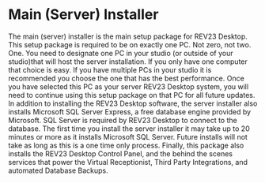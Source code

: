 # Main (Server) Installer

The main (server) installer is the main setup package for REV23 Desktop. This setup package is required to be on exactly one PC. Not zero, not two. One. You need to designate one PC in your studio (or outside of your studio)that will host the server installation. If you only have one computer that choice is easy. If you have multiple PCs in your studio it is recommended you choose the one that has the best performance. Once you have selected this PC as your server REV23 Desktop system, you will need to continue using this setup package on that PC for all future updates. In addition to installing the REV23 Desktop software, the server installer also installs Microsoft SQL Server Express, a free database engine provided by Microsoft. SQL Server is required by REV23 Desktop to connect to the database. The first time you install the server installer it may take up to 20 minutes or more as it installs Microsoft SQL Server. Future installs will not take as long as this is a one time only process. Finally, this package also installs the REV23 Desktop Control Panel, and the behind the scenes services that power the Virtual Receptionist, Third Party Integrations, and automated Database Backups.